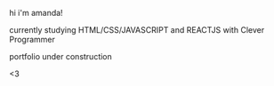 hi i'm amanda!

currently studying HTML/CSS/JAVASCRIPT and REACTJS with Clever Programmer 

portfolio under construction

<3

